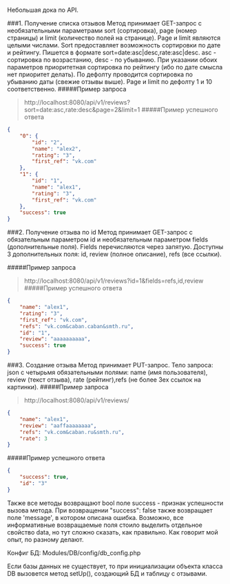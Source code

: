 Небольшая дока по API.

###1. Получение списка отзывов
Метод принимает GET-запрос с необязательными параметрами sort (сортировка),
 page (номер страницы) и limit (количество полей на странице).
Page и limit являются целыми числами. Sort предоставляет возможность сортировки
 по дате и рейтингу. Пишется в формате sort=date:asc|desc,rate:asc|desc. asc - 
 сортировка по возрастанию, desc - по убыванию. При указании обоих параметров 
 приоритетная сортировка по рейтингу (ибо по дате смысла нет приоритет делать).
 По дефолту проводится сортировка по убыванию даты (свежие отзывы выше). 
 Page и limit по дефолту 1 и 10 соответственно.
#####Пример запроса
>http://localhost:8080/api/v1/reviews?sort=date:asc,rate:desc&page=2&limit=1
#####Пример успешного ответа
```json
{
    "0": {
        "id": "2",
        "name": "alex2",
        "rating": "3",
        "first_ref": "vk.com"
    },
    "1": {
        "id": "1",
        "name": "alex1",
        "rating": "3",
        "first_ref": "vk.com"
    },
    "success": true
}
```

###2. Получение отзыва по id
Метод принимает GET-запрос с обязательным параметром id и необязательным параметром
fields (дополнительные поля). Fields перечисляются через запятую. 
Доступны 3 дополнительных поля: id, review (полное описание), refs (все ссылки).

#####Пример запроса
>http://localhost:8080/api/v1/reviews?id=1&fields=refs,id,review
#####Пример успешного ответа
```json
{
    "name": "alex1",
    "rating": "3",
    "first_ref": "vk.com",
    "refs": "vk.com&caban.caban&smth.ru",
    "id": "1",
    "review": "aaaaaaaaaa",
    "success": true
}
```
###3. Создание отзыва
Метод принимает PUT-запрос. Тело запроса: json с четырьмя обязательными полями: 
name (имя пользователя), review (текст отзыва), rate (рейтинг),refs (не более 3ех ссылок на картинки).
#####Пример запроса
>http://localhost:8080/api/v1/reviews/
```json
{
    "name": "alex1",
    "review": "aaffaaaaaaaa",
    "refs": "vk.com&caban.ru&smth.ru",
    "rate": 3
}
```
#####Пример успешного ответа
```json
{
    "success": true,
    "id": "3"
}
```
Также все методы возвращают bool поле success - признак успешности вызова метода. При возвращении
 "success": false также возвращает поле 'message', в котором описана ошибка.
 Возможно, все информативные возвращаемые поля стоило выделить отдельное свойство data, но
  тут сложно сказать, как правильно. Как говорит мой опыт, по разному делают.
  
  Конфиг БД: Modules/DB/config/db_config.php
  
  Если базы данных не существует, то при инициализации объекта класса DB вызовется метод 
  setUp(), создающий БД и таблицу с отзывами.